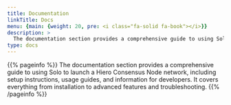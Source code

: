 ```yaml
---
title: Documentation
linkTitle: Docs
menu: {main: {weight: 20, pre: <i class="fa-solid fa-book"></i>}}
description: >
  The documentation section provides a comprehensive guide to using Solo to launch a Hiero Consensus Node network, including setup instructions, usage guides, and information for developers. It covers everything from installation to advanced features and troubleshooting.
type: docs
---
```


{{% pageinfo %}}
The documentation section provides a comprehensive guide to using Solo to launch a Hiero Consensus Node network, including setup instructions, usage guides, and information for developers. It covers everything from installation to advanced features and troubleshooting.
{{% /pageinfo %}}
